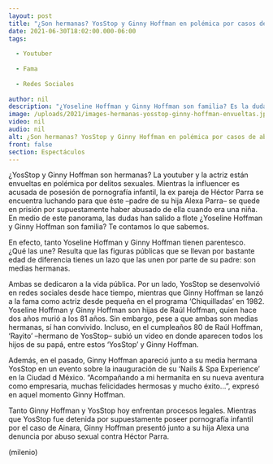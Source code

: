 ```yaml
---
layout: post
title: "¿Son hermanas? YosStop y Ginny Hoffman en polémica por casos de abuso; los lazos que las unen"
date: 2021-06-30T18:02:00.000-06:00
tags:
  
  - Youtuber
  
  - Fama
  
  - Redes Sociales
  
author: nil
description: "¿Yoseline Hoffman y Ginny Hoffman son familia? Es la duda que salió a flote, luego de que se revelara la detención de YosStop. "
image: /uploads/2021/images-hermanas-yosstop-ginny-hoffman-envueltas.jpg
video: nil
audio: nil
alt: ¿Son hermanas? YosStop y Ginny Hoffman en polémica por casos de abuso; los lazos que las unen
front: false
section: Espectáculos
---
```


¿YosStop y Ginny Hoffman son hermanas? La youtuber y la actriz están envueltas en polémica por delitos sexuales. Mientras la influencer es acusada de posesión de pornografía infantil, la ex pareja de Héctor Parra se encuentra luchando para que éste –padre de su hija Alexa Parra– se quede en prisión por supuestamente haber abusado de ella cuando era una niña. En medio de este panorama, las dudas han salido a flote ¿Yoseline Hoffman y Ginny Hoffman son familia? Te contamos lo que sabemos. 

En efecto, tanto Yoseline Hoffman y Ginny Hoffman tienen parentesco. ¿Qué las une? Resulta que las figuras públicas que se llevan por bastante edad de diferencia tienes un lazo que las unen por parte de su padre: son medias hermanas. 

Ambas se dedicaron a la vida pública. Por un lado, YosStop se desenvolvió en redes sociales desde hace tiempo, mientras que Ginny Hoffman se lanzó a la fama como actriz desde pequeña en el programa ‘Chiquilladas’ en 1982. 
Yoseline Hoffman y Ginny Hoffman son hijas de Raúl Hoffman, quien hace dos años murió a los 81 años. Sin embargo, pese a que ambas son medias hermanas, sí han convivido. Incluso, en el cumpleaños 80 de Raúl Hoffman, ‘Rayito’ –hermano de YosStop– subió un video en donde aparecen todos los hijos de su papá, entre estos ‘YosStop’ y Ginny Hoffman. 

Además, en el pasado, Ginny Hoffman apareció junto a su media hermana YosStop en un evento sobre la inauguración de su ‘Nails & Spa Experience’ en la Ciudad d México. 
“Acompañando a mi hermanita en su nueva aventura como empresaria, muchas felicidades hermosas y mucho éxito…”, expresó en aquel momento Ginny Hoffman. 

Tanto Ginny Hoffman y YosStop hoy enfrentan procesos legales. Mientras que YosStop fue detenida por supuestamente poseer pornografía infantil por el caso de Ainara, Ginny Hoffman presentó junto a su hija Alexa una denuncia por abuso sexual contra Héctor Parra.

(milenio)